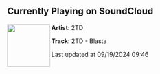 ## Currently Playing on SoundCloud

[<img align="left" width="100" src="https://i1.sndcdn.com/artworks-cUuus2vWIKyy7nq4-t2FZlw-t500x500.jpg">](https://soundcloud.com/subcarbon/blasta)

**Artist**: 2TD 

**Track**: 2TD - Blasta

Last updated at 09/19/2024 09:46
